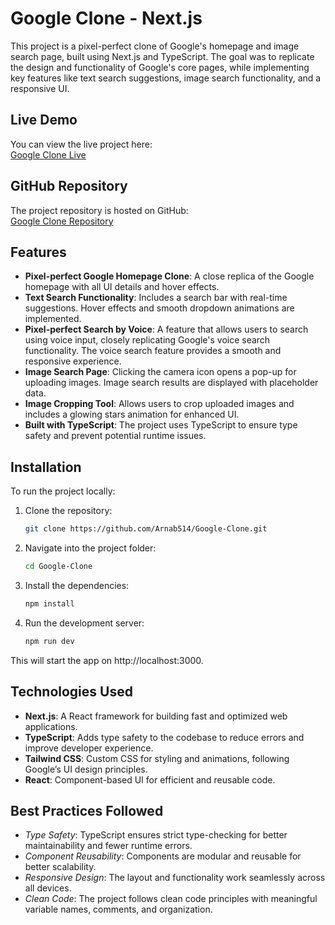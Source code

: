 # Google Clone - Next.js

This project is a pixel-perfect clone of Google's homepage and image search page, built using Next.js and TypeScript. The goal was to replicate the design and functionality of Google's core pages, while implementing key features like text search suggestions, image search functionality, and a responsive UI.

## Live Demo
You can view the live project here:  
[Google Clone Live](#)

## GitHub Repository
The project repository is hosted on GitHub:  
[Google Clone Repository](https://github.com/Arnab514/Google-Clone)

## Features
- **Pixel-perfect Google Homepage Clone**: A close replica of the Google homepage with all UI details and hover effects.
- **Text Search Functionality**: Includes a search bar with real-time suggestions. Hover effects and smooth dropdown animations are implemented.
- **Pixel-perfect Search by Voice**: A feature that allows users to search using voice input, closely replicating Google's voice search functionality. The voice search feature provides a smooth and responsive experience.
- **Image Search Page**: Clicking the camera icon opens a pop-up for uploading images. Image search results are displayed with placeholder data.
- **Image Cropping Tool**: Allows users to crop uploaded images and includes a glowing stars animation for enhanced UI.
- **Built with TypeScript**: The project uses TypeScript to ensure type safety and prevent potential runtime issues.

## Installation
To run the project locally:

1. Clone the repository:

   ```bash
   git clone https://github.com/Arnab514/Google-Clone.git

2. Navigate into the project folder:

    ```bash
    cd Google-Clone

3. Install the dependencies:

    ```bash
    npm install

4. Run the development server:

    ```bash
    npm run dev

This will start the app on http://localhost:3000.


## Technologies Used
- **Next.js**: A React framework for building fast and optimized web applications.
- **TypeScript**: Adds type safety to the codebase to reduce errors and improve developer experience.
- **Tailwind CSS**: Custom CSS for styling and animations, following Google’s UI design principles.
- **React**: Component-based UI for efficient and reusable code.

## Best Practices Followed
- *Type Safety*: TypeScript ensures strict type-checking for better maintainability and fewer runtime errors.
- *Component Reusability*: Components are modular and reusable for better scalability.
- *Responsive Design*: The layout and functionality work seamlessly across all devices.
- *Clean Code*: The project follows clean code principles with meaningful variable names, comments, and organization.